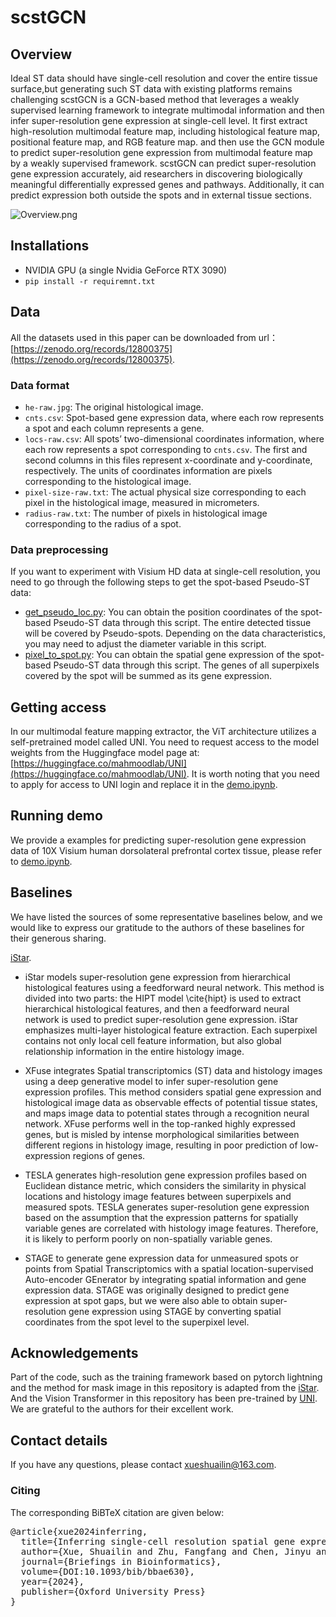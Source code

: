 # scstGCN
## Overview
Ideal ST data should have single-cell resolution and cover the entire tissue surface,but generating such ST data with existing platforms remains challenging scstGCN is a GCN-based method that leverages a weakly supervised learning framework to integrate multimodal information and then infer super-resolution gene expression at single-cell level. It first extract high-resolution multimodal feature map, including histological feature map, positional feature map, and RGB feature map. and then use the GCN module to predict super-resolution gene expression from multimodal feature map by a weakly supervised framework. scstGCN can predict super-resolution gene expression accurately, aid researchers in discovering biologically meaningful differentially expressed genes and pathways. Additionally, it can predict expression both outside the spots and in external tissue sections.

![Overview.png](Overview.png)

## Installations
- NVIDIA GPU (a single Nvidia GeForce RTX 3090)
- `pip install -r requiremnt.txt`

## Data
All the datasets used in this paper can be downloaded from url：[https://zenodo.org/records/12800375](https://zenodo.org/records/12800375).
### Data format
- `he-raw.jpg`: The original histological image.
- `cnts.csv`: Spot-based gene expression data, where each row represents a spot and each column represents a gene.
- `locs-raw.csv`: All spots’ two-dimensional coordinates information, where each row represents a spot corresponding to `cnts.csv`. The first and second columns in this files represent x-coordinate and y-coordinate, respectively. The units of coordinates information are pixels corresponding to the histological image.
- `pixel-size-raw.txt`: The actual physical size corresponding to each pixel in the histological image, measured in micrometers.
- `radius-raw.txt`: The number of pixels in histological image corresponding to the radius of a spot.
### Data preprocessing
If you want to experiment with Visium HD data at single-cell resolution, you need to go through the following steps to get the spot-based Pseudo-ST data:
- [get_pseudo_loc.py](get_pseudo_loc.py): You can obtain the position coordinates of the spot-based Pseudo-ST data through this script. The entire detected tissue will be covered by Pseudo-spots. Depending on the data characteristics, you may need to adjust the diameter variable in this script.
- [pixel_to_spot.py](pixel_to_spot.py): You can obtain the spatial gene expression of the spot-based Pseudo-ST data through this script. The genes of all superpixels covered by the spot will be summed as its gene expression. 

## Getting access
In our multimodal feature mapping extractor, the ViT architecture utilizes a self-pretrained model called UNI. You need to request access to the model weights from the Huggingface model page at:[https://huggingface.co/mahmoodlab/UNI](https://huggingface.co/mahmoodlab/UNI). It is worth noting that you need to apply for access to UNI login and replace it in the [demo.ipynb](demo.ipynb).

## Running demo
We provide a examples for predicting super-resolution gene expression data of 10X Visium human dorsolateral prefrontal cortex tissue, please refer to [demo.ipynb](demo.ipynb).

## Baselines
We have listed the sources of some representative baselines below, and we would like to express our gratitude to the authors of these baselines for their generous sharing.

[iStar](https://github.com/daviddaiweizhang/istar).

- iStar models super-resolution gene expression from hierarchical histological features using a feedforward neural network. This method is divided into two parts: the HIPT model \cite{hipt} is used to extract hierarchical histological features, and then a feedforward neural network is used to predict super-resolution gene expression. iStar emphasizes multi-layer histological feature extraction. Each superpixel contains not only local cell feature information, but also global relationship information in the entire histology image.

- XFuse integrates Spatial transcriptomics (ST) data and histology images using a deep generative model to infer super-resolution gene expression profiles. This method considers spatial gene expression and histological image data as observable effects of potential tissue states, and maps image data to potential states through a recognition neural network. XFuse performs well in the top-ranked highly expressed genes, but is misled by intense morphological similarities between different regions in histology image, resulting in poor prediction of low-expression regions of genes.
  
- TESLA generates high-resolution gene expression profiles based on Euclidean distance metric, which considers the similarity in physical locations and histology image features between superpixels and measured spots. TESLA generates super-resolution gene expression based on the assumption that the expression patterns for spatially variable genes are correlated with histology image features. Therefore, it is likely to perform poorly on non-spatially variable genes.
- STAGE to generate gene expression data for unmeasured spots or points from Spatial Transcriptomics with a spatial location-supervised Auto-encoder GEnerator by integrating spatial information and gene expression data. STAGE was originally designed to predict gene expression at spot gaps, but we were also able to obtain super-resolution gene expression using STAGE by converting spatial coordinates from the spot level to the superpixel level.

    

## Acknowledgements
Part of the code, such as the training framework based on pytorch lightning and the method for mask image in this repository is adapted from the [iStar](https://github.com/daviddaiweizhang/istar). And the Vision Transformer in this repository has been pre-trained by [UNI](https://github.com/mahmoodlab/UNI). We are grateful to the authors for their excellent work.

## Contact details
If you have any questions, please contact xueshuailin@163.com.


### Citing
<p>The corresponding BiBTeX citation are given below:</p>
<div class="highlight-none"><div class="highlight"><pre>
@article{xue2024inferring,
  title={Inferring single-cell resolution spatial gene expression via fusing spot-based spatial transcriptomics, location and histology using GCN},
  author={Xue, Shuailin and Zhu, Fangfang and Chen, Jinyu and Min, Wenwen},
  journal={Briefings in Bioinformatics},
  volume={DOI:10.1093/bib/bbae630},
  year={2024},
  publisher={Oxford University Press}
}
</pre></div>
